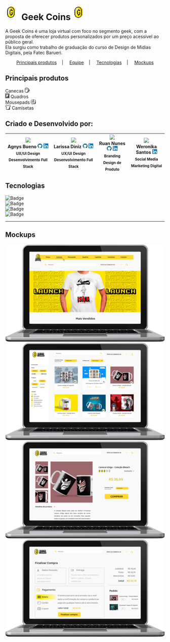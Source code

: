 # <img src="/public/assets/icons/logo-coin.svg" widht=auto height=50px> Geek Coins <img src="/public/assets/icons/logo-coin.svg" widht=auto height=50px> 
A Geek Coins é uma loja virtual com foco no segmento geek, com a proposta de oferecer produtos personalizados por um preço acessível ao público geral. <br/>
Ela surgiu como trabalho de graduação do curso de Design de Midias Digitais, pela Fatec Barueri.

<p align="center">
  <a href="#principais-produtos">Principais produtos</a>&nbsp;&nbsp;&nbsp;&nbsp;|&nbsp;&nbsp;&nbsp;&nbsp;
  <a href="#criado-e-desenvolvido-por">Equipe</a>&nbsp;&nbsp;&nbsp;&nbsp;|&nbsp;&nbsp;&nbsp;&nbsp;
  <a href="#tecnologias">Tecnologias</a>&nbsp;&nbsp;&nbsp;&nbsp;|&nbsp;&nbsp;&nbsp;&nbsp;
  <a href="#mockups">Mockups</a>
</p>

## Principais produtos
Canecas <img src="/public/assets/icons/caneca.svg" widht=auto height=15px> <br/>
<img src="/public/assets/icons/quadro.svg" widht=auto height=15px> Quadros <br/>
Mousepads <img src="/public/assets/icons/mousepad.svg" widht=auto height=15px> <br/>
<img src="/public/assets/icons/camisa.svg" widht=auto height=15px> Camisetas <br/>

## Criado e Desenvolvido por:
|<img src="https://media-exp1.licdn.com/dms/image/C4D03AQEoe9LUcjh91g/profile-displayphoto-shrink_800_800/0/1581803156502?e=1611187200&v=beta&t=t9QwJycHx3LScWPV6N6m3rpxHnyK48CSf4tPsAXy7M4" width=133 > <br> __Agnys Bueno__  [<img src="/public/assets/icons/github.svg" widht=auto height=15px>](https://github.com/agnysbueno)  [<img src="/public/assets/icons/linkedin.svg" widht=auto height=15px>](https://www.linkedin.com/in/agnys-bueno/) <br> <sub> UX/UI Design <br> Desenvolvimento Full Stack </sub> <br> | <img src="https://avatars0.githubusercontent.com/u/66534830?s=400&u=b47083b5a43f18a6826acddd928088f5d98904bc&v=4" width=133 > <br>  __Larissa Diniz__ [<img src="/public/assets/icons/github.svg" widht=auto height=15px>](https://github.com/larrydiniz) [<img src="/public/assets/icons/linkedin.svg" widht=auto height=15px>](https://www.linkedin.com/in/larrydiniz/)  <br> <sub> UX/UI Design <br> Desenvolvimento Full Stack </sub> | <img src="https://media-exp1.licdn.com/dms/image/C4E03AQHze7nIJpFBLA/profile-displayphoto-shrink_200_200/0?e=1611187200&v=beta&t=tZrrFVaC-kmDEppeHiFlnJRYZRRxcJJ_YBgZ-a4ft9U" width=133 > <br> __Ruan Nunes__  [<img src="/public/assets/icons/github.svg" widht=auto height=15px>](https://github.com/rurnunes) [<img src="/public/assets/icons/linkedin.svg" widht=auto height=15px>](https://www.linkedin.com/in/rurnunes/) <br/> <sub> Branding <br> Design de Produto  </sub> | <img src="https://media-exp1.licdn.com/dms/image/C4E03AQH4TwZrDzlvyQ/profile-displayphoto-shrink_800_800/0/1608957883672?e=1616025600&v=beta&t=6UItp1Gf_SkKZmOXEC5JqFwTgG7x-2COAdNiHIzVM2k" width=133 > <br> __Weronika Santos__ [<img src="/public/assets/icons/linkedin.svg" widht=auto height=15px>](https://www.linkedin.com/in/weronika-santos/) <br> <sub> Social Media <br> Marketing Digital  </sub> |
|---|---|---|---|

## Tecnologias

![Badge](https://img.shields.io/static/v1?label=CSS&message=Estilo&color=3C5CA1&style=for-the-badge&logo=css3) <br/>
![Badge](https://img.shields.io/static/v1?label=PHP&message=Backend&color=858EB8&style=for-the-badge&logo=PHP) <br/>
![Badge](https://img.shields.io/static/v1?label=JavaScript&message=Dinamismo&color=EBD531&style=for-the-badge&logo=javascript) <br/>
![Badge](https://img.shields.io/static/v1?label=MySQL&message=Banco+de+dados&color=0D5C82&style=for-the-badge&logo=mysql) 


*******************************************************************************************************************************************************************
## Mockups
<img src="/public/assets/images/index.png">
<img src="/public/assets/images/pesquisa.png">
<img src="/public/assets/images/produto.png">
<img src="/public/assets/images/pagamento.png">
